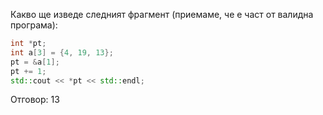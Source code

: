 Какво ще изведе следният фрагмент (приемаме, че е част от валидна програма):
```c++
int *pt;
int a[3] = {4, 19, 13};
pt = &a[1];
pt += 1;
std::cout << *pt << std::endl;
```

Отговор: 13